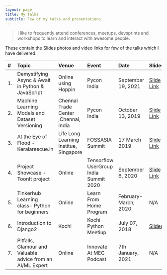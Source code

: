 ```yaml
---
layout: page
title: My Talks
subtitle: Few of my talks and presentations.
---
```



> I like to frequently attend conferences, meetups, devsprints and workshops to learn and 
interact with awesome people. 

These contain the Slides photos and video links for few of the talks which I have delivered.

| # | Topic | Venue | Event | Date | Slides | Links |
| :-- |:---- |:----| :---- | :---- | :--- | :---|
|1. | Demystifying Async & Await in Python & JavaScript | Online using Hoppin | Pycon India | September 19, 2021 | [Slide Link](https://speakerdeck.com/kurianbenoy/demysitfying-async-and-await-in-python-and-javascript)| [Talk Video](https://youtu.be/ZRtnuGK-e7Y) |
|2. | Machine Learning Models and Dataset Versioning | Chennai Trade Center ,Chennai, India | Pycon India | October 13, 2019 | [Slide Link](https://speakerdeck.com/kurianbenoy/ml-models-and-dataset-versioning)| [Talk Video](https://www.youtube.com/watch?v=Ipzf6oQqQpo) |
|3. | At the Eye of Flood - Keralarescue.in | Life Long Learning Institue, Singapore  | FOSSASIA Summit  | 17 March 2019 |  [Slide Link](https://speakerdeck.com/kurianbenoy/at-the-eye-of-flood-keralarescue-dot-in)  | [Talk Video](https://www.youtube.com/watch?v=2RzImb5JwMA) |
|4. | Project Showcase - ToonIt project | Online | Tensorflow UserGroup India Summit 2020| September 6, 2020 |  [Slide Link](https://speakerdeck.com/kurianbenoy/tensorflow-user-groups-tfug-india-summit) | [Talk Video](https://youtu.be/qi1cVGTa3sg?t=9618) |
|5. | Tinkerhub Learning class- Python for beginners | Online | Learn From Home Program |  February-March, 2020 | N/A |[Talk Video](https://www.youtube.com/watch?v=2RzImb5JwMA) |
|6. | Introduction to Django2 | Kochi |  Kochi Python Meetiup | July 07, 2018 | [Slides](https://speakerdeck.com/kurianbenoy/the-hitchikers-guide-to-django2) | N/A |
|7. | Pitfalls, Glamour and Valuable advice from an AI/ML Expert | Online |  Innovate At MEC Podcast | 7th January, 2021 | N/A |  [Podcast Link](https://podcasts.google.com/?feed=aHR0cHM6Ly9hbmNob3IuZm0vcy80NmRkNzdhMC9wb2RjYXN0L3Jzcw&ep=14) |
